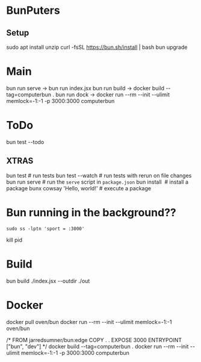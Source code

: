 # BunPuters
## Setup
sudo apt install unzip
curl -fsSL https://bun.sh/install | bash
bun upgrade

# Main
bun run serve             -> bun run index.jsx 
bun run build             -> docker build --tag=computerbun .
bun run dock              -> docker run --rm --init --ulimit memlock=-1:-1 -p 3000:3000 computerbun

# ToDo
bun test --todo

## XTRAS
bun test                      # run tests
bun test --watch             # run tests with rerun on file changes
bun run serve                 # run the `serve` script in `package.json`
bun install <pkg>​             # install a package
bunx cowsay 'Hello, world!'   # execute a package

# Bun running in the background??
    sudo ss -lptn 'sport = :3000'
kill pid

# Build 
bun build ./index.jsx --outdir ./out

# Docker
docker pull oven/bun
docker run --rm --init --ulimit memlock=-1:-1 oven/bun

/*
FROM jarredsumner/bun:edge
COPY . .
EXPOSE 3000
ENTRYPOINT ["bun",  "dev"]
*/
docker build --tag=computerbun .
docker run --rm --init --ulimit memlock=-1:-1 -p 3000:3000 computerbun